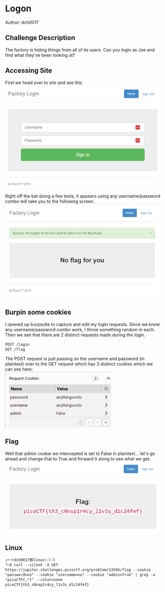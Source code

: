 # Logon
Author: dch0017

## Challenge Description
The factory is hiding things from all of its users. Can you login as Joe and find what they've been looking at?

## Accessing Site
First we head over to site and see this </br>
![website](./website.png)
</br>

Right off the bat doing a few tests, it appears using any username/password combo will take you to the following screen.</br>
![success login](./login.png)
</br>

## Burpin some cookies
I opened up burpsuite to capture and edit my login requests. Since we know any username/password combo work, I throw something random in each. Then we see that there are 2 distinct requests made during the login.
```
POST /login
GET /flag
```

The POST request is just passing on the username and password (in plaintext) over to the GET request which has 3 distinct cookies which we can see here: </br>
![request cookies](./cookies.png)
</br>

## Flag
Well that admin cookie we intercepted is set to False in plaintext... let's go ahead and change that to True and forward it along to see what we get:
</br>
![flag](./flag.png)
</br>

## Linux
```console
┌──(dch0017㉿linux)-[~]
└─$ curl --silent -X GET https://jupiter.challenges.picoctf.org/problem/13594/flag --cookie "password=no" --cookie "username=no" --cookie "admin=True" | grep -o "picoCTF{.*}" --color=none
picoCTF{th3_c0nsp1r4cy_l1v3s_d1c24fef}
```







